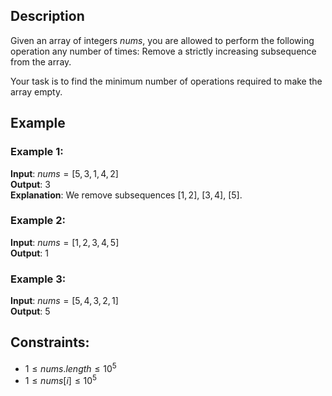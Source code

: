 ## Description
Given an array of integers $nums$, you are allowed to perform the following operation any number of times: Remove a strictly increasing subsequence from the array.

Your task is to find the minimum number of operations required to make the array empty.

## Example
### Example 1:
**Input**: $nums = [5,3,1,4,2]$  
**Output**: $3$  
**Explanation**: We remove subsequences $[1, 2]$, $[3, 4]$, $[5]$.

### Example 2:
**Input**: $nums = [1,2,3,4,5]$  
**Output**: $1$

### Example 3:
**Input**: $nums = [5,4,3,2,1]$  
**Output**: $5$

## Constraints:
- $1 \leq nums.length \leq 10^5$
- $1 \leq nums[i] \leq 10^5$